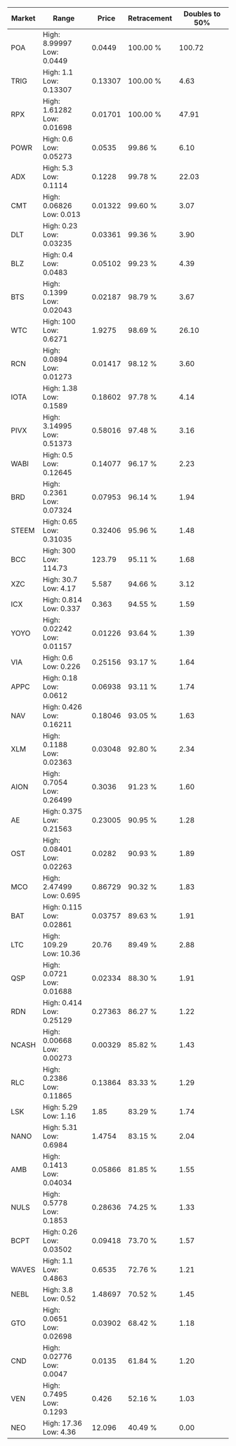 | Market | Range | Price| Retracement | Doubles to 50% |
| --- | --- | --- | --- | --- |
| POA | High: 8.99997<br />Low: 0.0449 | 0.0449 | 100.00 % | 100.72 |
| TRIG | High: 1.1<br />Low: 0.13307 | 0.13307 | 100.00 % | 4.63 |
| RPX | High: 1.61282<br />Low: 0.01698 | 0.01701 | 100.00 % | 47.91 |
| POWR | High: 0.6<br />Low: 0.05273 | 0.0535 | 99.86 % | 6.10 |
| ADX | High: 5.3<br />Low: 0.1114 | 0.1228 | 99.78 % | 22.03 |
| CMT | High: 0.06826<br />Low: 0.013 | 0.01322 | 99.60 % | 3.07 |
| DLT | High: 0.23<br />Low: 0.03235 | 0.03361 | 99.36 % | 3.90 |
| BLZ | High: 0.4<br />Low: 0.0483 | 0.05102 | 99.23 % | 4.39 |
| BTS | High: 0.1399<br />Low: 0.02043 | 0.02187 | 98.79 % | 3.67 |
| WTC | High: 100<br />Low: 0.6271 | 1.9275 | 98.69 % | 26.10 |
| RCN | High: 0.0894<br />Low: 0.01273 | 0.01417 | 98.12 % | 3.60 |
| IOTA | High: 1.38<br />Low: 0.1589 | 0.18602 | 97.78 % | 4.14 |
| PIVX | High: 3.14995<br />Low: 0.51373 | 0.58016 | 97.48 % | 3.16 |
| WABI | High: 0.5<br />Low: 0.12645 | 0.14077 | 96.17 % | 2.23 |
| BRD | High: 0.2361<br />Low: 0.07324 | 0.07953 | 96.14 % | 1.94 |
| STEEM | High: 0.65<br />Low: 0.31035 | 0.32406 | 95.96 % | 1.48 |
| BCC | High: 300<br />Low: 114.73 | 123.79 | 95.11 % | 1.68 |
| XZC | High: 30.7<br />Low: 4.17 | 5.587 | 94.66 % | 3.12 |
| ICX | High: 0.814<br />Low: 0.337 | 0.363 | 94.55 % | 1.59 |
| YOYO | High: 0.02242<br />Low: 0.01157 | 0.01226 | 93.64 % | 1.39 |
| VIA | High: 0.6<br />Low: 0.226 | 0.25156 | 93.17 % | 1.64 |
| APPC | High: 0.18<br />Low: 0.0612 | 0.06938 | 93.11 % | 1.74 |
| NAV | High: 0.426<br />Low: 0.16211 | 0.18046 | 93.05 % | 1.63 |
| XLM | High: 0.1188<br />Low: 0.02363 | 0.03048 | 92.80 % | 2.34 |
| AION | High: 0.7054<br />Low: 0.26499 | 0.3036 | 91.23 % | 1.60 |
| AE | High: 0.375<br />Low: 0.21563 | 0.23005 | 90.95 % | 1.28 |
| OST | High: 0.08401<br />Low: 0.02263 | 0.0282 | 90.93 % | 1.89 |
| MCO | High: 2.47499<br />Low: 0.695 | 0.86729 | 90.32 % | 1.83 |
| BAT | High: 0.115<br />Low: 0.02861 | 0.03757 | 89.63 % | 1.91 |
| LTC | High: 109.29<br />Low: 10.36 | 20.76 | 89.49 % | 2.88 |
| QSP | High: 0.0721<br />Low: 0.01688 | 0.02334 | 88.30 % | 1.91 |
| RDN | High: 0.414<br />Low: 0.25129 | 0.27363 | 86.27 % | 1.22 |
| NCASH | High: 0.00668<br />Low: 0.00273 | 0.00329 | 85.82 % | 1.43 |
| RLC | High: 0.2386<br />Low: 0.11865 | 0.13864 | 83.33 % | 1.29 |
| LSK | High: 5.29<br />Low: 1.16 | 1.85 | 83.29 % | 1.74 |
| NANO | High: 5.31<br />Low: 0.6984 | 1.4754 | 83.15 % | 2.04 |
| AMB | High: 0.1413<br />Low: 0.04034 | 0.05866 | 81.85 % | 1.55 |
| NULS | High: 0.5778<br />Low: 0.1853 | 0.28636 | 74.25 % | 1.33 |
| BCPT | High: 0.26<br />Low: 0.03502 | 0.09418 | 73.70 % | 1.57 |
| WAVES | High: 1.1<br />Low: 0.4863 | 0.6535 | 72.76 % | 1.21 |
| NEBL | High: 3.8<br />Low: 0.52 | 1.48697 | 70.52 % | 1.45 |
| GTO | High: 0.0651<br />Low: 0.02698 | 0.03902 | 68.42 % | 1.18 |
| CND | High: 0.02776<br />Low: 0.0047 | 0.0135 | 61.84 % | 1.20 |
| VEN | High: 0.7495<br />Low: 0.1293 | 0.426 | 52.16 % | 1.03 |
| NEO | High: 17.36<br />Low: 4.36 | 12.096 | 40.49 % | 0.00 |
